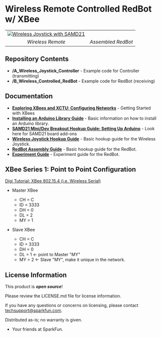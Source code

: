 Wireless Remote Controlled RedBot w/ XBee
========================================

<table class="table table-hover table-striped table-bordered">
  <tr align="center">
   <td><a href="https://learn.sparkfun.com/tutorials/wireless-joystick-hookup-guide/"><img src="https://cdn.sparkfun.com/assets/learn_tutorials/5/7/0/Joystick_Tutorial-01.jpg" alt="Wireless Joystick with SAMD21"></a></td>
   <td><a href="https://learn.sparkfun.com/tutorials/experiment-guide-for-redbot-with-shadow-chassis"><img src="https://cdn.sparkfun.com/assets/learn_tutorials/3/5/6/Redbot_Kit-93.jpg" alt=""></a></td>
  </tr>
  <tr align="center">
    <td><i>Wireless Remote</i></td>
    <td><i>Assembled RedBot</i></td>
  </tr>
</table>

Repository Contents
-------------------

* **/A_Wireless_Joystick_Controller** - Example code for Controller (transmitting)
* **/B_Wireless_Controlled_RedBot** - Example code for RedBot (receiving)

Documentation
--------------

* **[Exploring XBees and XCTU: Configuring Networks](https://learn.sparkfun.com/tutorials/exploring-xbees-and-xctu/#configuring-networks)** - Getting Started with XBees
* **[Installing an Arduino Library Guide](https://learn.sparkfun.com/tutorials/installing-an-arduino-library)** - Basic information on how to install an Arduino library.
* **[SAMD21 Mini/Dev Breakout Hookup Guide: Setting Up Arduino](https://learn.sparkfun.com/tutorials/samd21-minidev-breakout-hookup-guide/setting-up-arduino)** - Look here for SAMD21 board add-ons
* **[Wireless Joystick Hookup Guide](https://learn.sparkfun.com/tutorials/wireless-joystick-hookup-guide/)** - Basic hookup guide for the Wireless Joystick.  
* **[RedBot Assembly Guide](https://learn.sparkfun.com/tutorials/assembly-guide-for-redbot-with-shadow-chassis)** - Basic hookup guide for the RedBot.
* **[Experiment Guide](https://learn.sparkfun.com/tutorials/experiment-guide-for-redbot-with-shadow-chassis)** - Experiment guide for the RedBot.

XBee Series 1:  Point to Point Configuration
-------------------
[Digi Tutorial: XBee 802.15.4 (i.e. Wireless Serial)](https://www.digi.com/blog/basic-xbee-802-15-4-chat/)
  
* Master XBee
  * CH = C
  * ID = 3333
  * DH = 0
  * DL = 2
  * MY = 1

* Slave XBee
  * CH = C
  * ID = 3333
  * DH = 0
  * DL = 1 <- point to Master "MY"
  * MY = 2 <- Slave "MY", make it unique in the network.
  
License Information
-------------------

This product is _**open source**_! 

Please review the LICENSE.md file for license information. 

If you have any questions or concerns on licensing, please contact techsupport@sparkfun.com.

Distributed as-is; no warranty is given.

- Your friends at SparkFun.

_<COLLABORATION CREDIT>_
